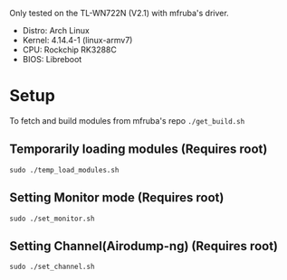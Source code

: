 Only tested on the TL-WN722N (V2.1) with mfruba's driver.
* Distro: Arch Linux
* Kernel: 4.14.4-1 (linux-armv7)
* CPU: Rockchip RK3288C
* BIOS: Libreboot

# Setup
To fetch and build modules from mfruba's repo
`./get_build.sh`
## Temporarily loading modules (Requires root)
`sudo ./temp_load_modules.sh`
## Setting Monitor mode (Requires root)
`sudo ./set_monitor.sh`
## Setting Channel(Airodump-ng) (Requires root)
`sudo ./set_channel.sh`

